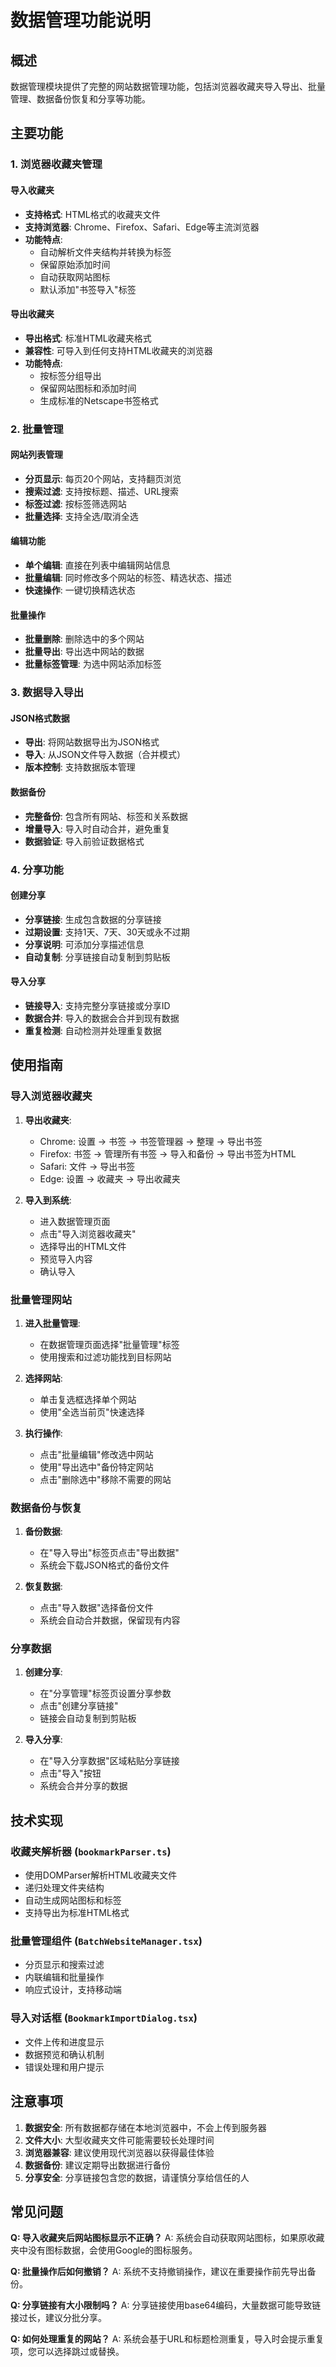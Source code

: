 # 数据管理功能说明

## 概述

数据管理模块提供了完整的网站数据管理功能，包括浏览器收藏夹导入导出、批量管理、数据备份恢复和分享等功能。

## 主要功能

### 1. 浏览器收藏夹管理

#### 导入收藏夹
- **支持格式**: HTML格式的收藏夹文件
- **支持浏览器**: Chrome、Firefox、Safari、Edge等主流浏览器
- **功能特点**:
  - 自动解析文件夹结构并转换为标签
  - 保留原始添加时间
  - 自动获取网站图标
  - 默认添加"书签导入"标签

#### 导出收藏夹
- **导出格式**: 标准HTML收藏夹格式
- **兼容性**: 可导入到任何支持HTML收藏夹的浏览器
- **功能特点**:
  - 按标签分组导出
  - 保留网站图标和添加时间
  - 生成标准的Netscape书签格式

### 2. 批量管理

#### 网站列表管理
- **分页显示**: 每页20个网站，支持翻页浏览
- **搜索过滤**: 支持按标题、描述、URL搜索
- **标签过滤**: 按标签筛选网站
- **批量选择**: 支持全选/取消全选

#### 编辑功能
- **单个编辑**: 直接在列表中编辑网站信息
- **批量编辑**: 同时修改多个网站的标签、精选状态、描述
- **快速操作**: 一键切换精选状态

#### 批量操作
- **批量删除**: 删除选中的多个网站
- **批量导出**: 导出选中网站的数据
- **批量标签管理**: 为选中网站添加标签

### 3. 数据导入导出

#### JSON格式数据
- **导出**: 将网站数据导出为JSON格式
- **导入**: 从JSON文件导入数据（合并模式）
- **版本控制**: 支持数据版本管理

#### 数据备份
- **完整备份**: 包含所有网站、标签和关系数据
- **增量导入**: 导入时自动合并，避免重复
- **数据验证**: 导入前验证数据格式

### 4. 分享功能

#### 创建分享
- **分享链接**: 生成包含数据的分享链接
- **过期设置**: 支持1天、7天、30天或永不过期
- **分享说明**: 可添加分享描述信息
- **自动复制**: 分享链接自动复制到剪贴板

#### 导入分享
- **链接导入**: 支持完整分享链接或分享ID
- **数据合并**: 导入的数据会合并到现有数据
- **重复检测**: 自动检测并处理重复数据

## 使用指南

### 导入浏览器收藏夹

1. **导出收藏夹**:
   - Chrome: 设置 → 书签 → 书签管理器 → 整理 → 导出书签
   - Firefox: 书签 → 管理所有书签 → 导入和备份 → 导出书签为HTML
   - Safari: 文件 → 导出书签
   - Edge: 设置 → 收藏夹 → 导出收藏夹

2. **导入到系统**:
   - 进入数据管理页面
   - 点击"导入浏览器收藏夹"
   - 选择导出的HTML文件
   - 预览导入内容
   - 确认导入

### 批量管理网站

1. **进入批量管理**:
   - 在数据管理页面选择"批量管理"标签
   - 使用搜索和过滤功能找到目标网站

2. **选择网站**:
   - 单击复选框选择单个网站
   - 使用"全选当前页"快速选择

3. **执行操作**:
   - 点击"批量编辑"修改选中网站
   - 使用"导出选中"备份特定网站
   - 点击"删除选中"移除不需要的网站

### 数据备份与恢复

1. **备份数据**:
   - 在"导入导出"标签页点击"导出数据"
   - 系统会下载JSON格式的备份文件

2. **恢复数据**:
   - 点击"导入数据"选择备份文件
   - 系统会自动合并数据，保留现有内容

### 分享数据

1. **创建分享**:
   - 在"分享管理"标签页设置分享参数
   - 点击"创建分享链接"
   - 链接会自动复制到剪贴板

2. **导入分享**:
   - 在"导入分享数据"区域粘贴分享链接
   - 点击"导入"按钮
   - 系统会合并分享的数据

## 技术实现

### 收藏夹解析器 (`bookmarkParser.ts`)
- 使用DOMParser解析HTML收藏夹文件
- 递归处理文件夹结构
- 自动生成网站图标和标签
- 支持导出为标准HTML格式

### 批量管理组件 (`BatchWebsiteManager.tsx`)
- 分页显示和搜索过滤
- 内联编辑和批量操作
- 响应式设计，支持移动端

### 导入对话框 (`BookmarkImportDialog.tsx`)
- 文件上传和进度显示
- 数据预览和确认机制
- 错误处理和用户提示

## 注意事项

1. **数据安全**: 所有数据都存储在本地浏览器中，不会上传到服务器
2. **文件大小**: 大型收藏夹文件可能需要较长处理时间
3. **浏览器兼容**: 建议使用现代浏览器以获得最佳体验
4. **数据备份**: 建议定期导出数据进行备份
5. **分享安全**: 分享链接包含您的数据，请谨慎分享给信任的人

## 常见问题

**Q: 导入收藏夹后网站图标显示不正确？**
A: 系统会自动获取网站图标，如果原收藏夹中没有图标数据，会使用Google的图标服务。

**Q: 批量操作后如何撤销？**
A: 系统不支持撤销操作，建议在重要操作前先导出备份。

**Q: 分享链接有大小限制吗？**
A: 分享链接使用base64编码，大量数据可能导致链接过长，建议分批分享。

**Q: 如何处理重复的网站？**
A: 系统会基于URL和标题检测重复，导入时会提示重复项，您可以选择跳过或替换。
